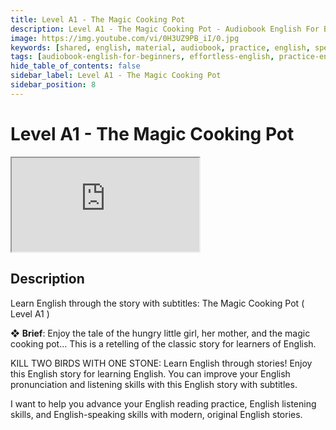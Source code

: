 ```yaml
---
title: Level A1 - The Magic Cooking Pot
description: Level A1 - The Magic Cooking Pot - Audiobook English For Beginners
image: https://img.youtube.com/vi/0H3UZ9PB_iI/0.jpg
keywords: [shared, english, material, audiobook, practice, english, speaking]
tags: [audiobook-english-for-beginners, effortless-english, practice-english-speaking]
hide_table_of_contents: false
sidebar_label: Level A1 - The Magic Cooking Pot
sidebar_position: 8
---
```


# Level A1 - The Magic Cooking Pot

<div class="video-container">
<iframe src="https://www.youtube.com/embed/0H3UZ9PB_iI?controls=0" title="YouTube video player"></iframe>
<a href="https://www.youtube.com/watch?v=0H3UZ9PB_iI" target="_blank"></a>
</div>

## Description

Learn English through the story with subtitles: The Magic Cooking Pot ( Level A1 )

❖ **Brief**:
Enjoy the tale of the hungry little girl, her mother, and the magic cooking pot... This is a retelling of the classic story for learners of English.

KILL TWO BIRDS WITH ONE STONE: Learn English through stories! Enjoy this English story for learning English. You can improve your English pronunciation and listening skills with this English story with subtitles.

I want to help you advance your English reading practice, English listening skills, and English-speaking skills with modern, original English stories.